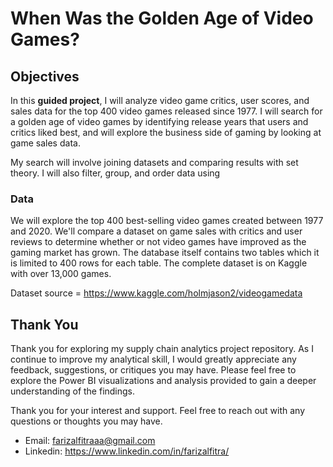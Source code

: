 # When Was the Golden Age of Video Games?

## Objectives

In this **guided project**, I will analyze video game critics, user scores, and sales data for the top 400 video games released since 1977. I will search for a golden age of video games by identifying release years that users and critics liked best, and will explore the business side of gaming by looking at game sales data.

My search will involve joining datasets and comparing results with set theory. I will also filter, group, and order data using 

### Data
We will explore the top 400 best-selling video games created between 1977 and 2020. We'll compare a dataset on game sales with critics and user reviews to determine whether or not video games have improved as the gaming market has grown. The database itself contains two tables which it is limited to 400 rows for each table. The complete dataset is on Kaggle with over 13,000 games. 

Dataset source = https://www.kaggle.com/holmjason2/videogamedata

## Thank You
Thank you for exploring my supply chain analytics project repository. As I continue to improve my analytical skill, I would greatly appreciate any feedback, suggestions, or critiques you may have. Please feel free to explore the Power BI visualizations and analysis provided to gain a deeper understanding of the findings.

Thank you for your interest and support. Feel free to reach out with any questions or thoughts you may have.

  - Email: farizalfitraaa@gmail.com
  - Linkedin: https://www.linkedin.com/in/farizalfitra/
